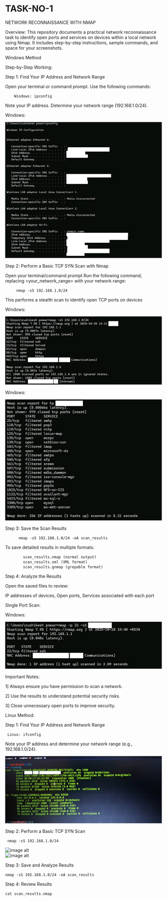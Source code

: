 # TASK-NO-1
NETWORK RECONNAISSANCE WITH NMAP

Overview:
This repository documents a practical network reconnaissance task to identify open ports and services on devices within a local network using Nmap. It includes step-by-step instructions, sample commands, and space for your screenshots.

Windows Method

Step-by-Step Working:

Step 1: Find Your IP Address and Network Range

  Open your terminal or command prompt.
  Use the following commands:


        Windows: ipconfig   
    
  Note your IP address.
  Determine your network range (192.168.1.0/24).

  Windows:
  
 ![image alt](https://github.com/Rushikesh38-bit/TASK-NO-1/blob/main/Image%202025-10-20(1).jpg)
  

Step 2: Perform a Basic TCP SYN Scan with Nmap

  Open your terminal/command prompt
   Run the following command, replacing <your_network_range> with your network range:

  
         nmap -sS 192.168.1.0/24

        
  This performs a stealth scan to identify open TCP ports on devices

  Windows:

  ![image alt](https://github.com/Rushikesh38-bit/TASK-NO-1/blob/main/Image%202025-10-20(2)%20.jpg)

  Windows:
  
  ![image alt](https://github.com/Rushikesh38-bit/TASK-NO-1/blob/main/Image%202025-10-20(3).jpg)

  
Step 3: Save the Scan Results

           
          nmap -sS 192.168.1.0/24 -oA scan_results  
                 

   To save detailed results in multiple formats:
   
   
            scan_results.nmap (normal output)
            scan_results.xml (XML format)
            scan_results.gnmap (grepable format)


Step 4: Analyze the Results

   Open the saved files to review:
   
   IP addresses of devices,
   Open ports,
   Services associated with each port
   

   Single Port Scan:

Windows:

  ![image alt](https://github.com/Rushikesh38-bit/TASK-NO-1/blob/main/Image%202025-10-20(4).jpg)


Important Notes:
 
   1] Always ensure you have permission to scan a network.
   
   2] Use the results to understand potential security risks.
   
   3] Close unnecessary open ports to improve security.

   

Linux Method:

Step 1: Find Your IP Address and Network Range

     Linux: ifconfig 

 Note your IP address and determine your network range (e.g., 192.168.1.0/24).

 ![image alt](https://github.com/Rushikesh38-bit/TASK-NO-1/blob/main/linux(1).jpg)

Step 2: Perform a Basic TCP SYN Scan

     nmap -sS 192.168.1.0/24

 ![image alt]()     
 ![image alt]()

Step 3: Save and Analyze Results

    nmap -sS 192.168.1.0/24 -oA scan_results
    

Step 4: Review Results

    cat scan_results.nmap 
        
